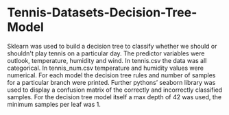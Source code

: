 # Tennis-Datasets-Decision-Tree-Model

Sklearn was used to build a decision tree to classify whether we should or shouldn't play tennis on a particular day. 
The predictor variables were outlook, temperature, humidity and wind. In tennis.csv the data was all categorical. 
In tennis_num.csv temperature and humidity values were numerical. For each model the decision tree rules 
and number of samples for a particular branch were printed. Further pythons’ seaborn library was used to 
display a confusion matrix of the correctly and incorrectly classified samples. For the decision tree model itself
a max depth of 42 was used, the minimum samples per leaf was 1. 
